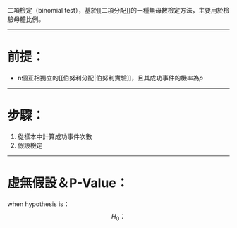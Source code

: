 二項檢定（binomial test），基於[[二項分配]]的一種無母數檢定方法，主要用於檢驗母體比例。
- - -
# 前提：
- n個互相獨立的[[伯努利分配|伯努利實驗]]，且其成功事件的機率為$p$
- - -
# 步驟：
1. 從樣本中計算成功事件次數
2. 假設檢定
- - -
# 虛無假設＆P-Value：

when hypothesis is：
$$
H_0：
$$
